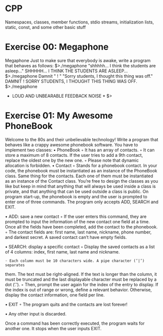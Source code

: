 # CPP
Namespaces, classes, member functions, stdio streams, initialization lists, static, const, and some other basic stuff

# Exercise 00: Megaphone
Megaphone
Just to make sure that everybody is awake, write a program that behaves as follows:
$>./megaphone "shhhhh... I think the students are asleep..."
SHHHHH... I THINK THE STUDENTS ARE ASLEEP...
$>./megaphone Damnit " ! " "Sorry students, I thought this thing was off."
DAMNIT ! SORRY STUDENTS, I THOUGHT THIS THING WAS OFF.
$>./megaphone
* LOUD AND UNBEARABLE FEEDBACK NOISE *
$>

# Exercise 01: My Awesome PhoneBook
Welcome to the 80s and their unbelievable technology! Write a program that behaves
like a crappy awesome phonebook software.
You have to implement two classes:
• PhoneBook
◦ It has an array of contacts.
◦ It can store a maximum of 8 contacts. If the user tries to add a 9th contact, replace the oldest one by the new one.
◦ Please note that dynamic allocation is forbidden.
• Contact
◦ Stands for a phonebook contact.
In your code, the phonebook must be instantiated as an instance of the PhoneBook
class. Same thing for the contacts. Each one of them must be instantiated as an instance
of the Contact class. You’re free to design the classes as you like but keep in mind that
anything that will always be used inside a class is private, and that anything that can be
used outside a class is public.
On program start-up, the phonebook is empty and the user is prompted to enter one
of three commands. The program only accepts ADD, SEARCH and EXIT.

• ADD: save a new contact
    ◦ If the user enters this command, they are prompted to input the information
of the new contact one field at a time. Once all the fields have been completed,
add the contact to the phonebook.
    ◦ The contact fields are: first name, last name, nickname, phone number, and
darkest secret. A saved contact can’t have empty fields.

• SEARCH: display a specific contact
    ◦ Display the saved contacts as a list of 4 columns: index, first name, last
name and nickname.

    ◦ Each column must be 10 characters wide. A pipe character (’|’) separates
them. The text must be right-aligned. If the text is longer than the column,
it must be truncated and the last displayable character must be replaced by a
dot (’.’).
    ◦ Then, prompt the user again for the index of the entry to display. If the index
is out of range or wrong, define a relevant behavior. Otherwise, display the
contact information, one field per line.

• EXIT
    ◦ The program quits and the contacts are lost forever!

• Any other input is discarded.

Once a command has been correctly executed, the program waits for another one. It
stops when the user inputs EXIT.
